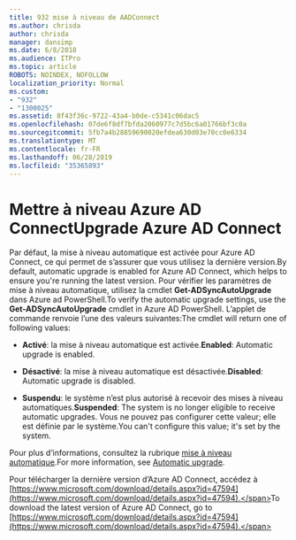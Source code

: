 ```yaml
---
title: 932 mise à niveau de AADConnect
ms.author: chrisda
author: chrisda
manager: dansimp
ms.date: 6/8/2018
ms.audience: ITPro
ms.topic: article
ROBOTS: NOINDEX, NOFOLLOW
localization_priority: Normal
ms.custom:
- "932"
- "1300025"
ms.assetid: 8f43f36c-9722-43a4-b0de-c5341c06dac5
ms.openlocfilehash: 07de6f8df7bfda2060977c7d5bc6a01766bf3c0a
ms.sourcegitcommit: 5fb7a4b28859690020efdea630d03e70cc0e6334
ms.translationtype: MT
ms.contentlocale: fr-FR
ms.lasthandoff: 06/28/2019
ms.locfileid: "35365893"
---
```

# <a name="upgrade-azure-ad-connect"></a><span data-ttu-id="094ff-102">Mettre à niveau Azure AD Connect</span><span class="sxs-lookup"><span data-stu-id="094ff-102">Upgrade Azure AD Connect</span></span>

<span data-ttu-id="094ff-103">Par défaut, la mise à niveau automatique est activée pour Azure AD Connect, ce qui permet de s’assurer que vous utilisez la dernière version.</span><span class="sxs-lookup"><span data-stu-id="094ff-103">By default, automatic upgrade is enabled for Azure AD Connect, which helps to ensure you're running the latest version.</span></span> <span data-ttu-id="094ff-104">Pour vérifier les paramètres de mise à niveau automatique, utilisez la cmdlet **Get-ADSyncAutoUpgrade** dans Azure ad PowerShell.</span><span class="sxs-lookup"><span data-stu-id="094ff-104">To verify the automatic upgrade settings, use the **Get-ADSyncAutoUpgrade** cmdlet in Azure AD PowerShell.</span></span> <span data-ttu-id="094ff-105">L’applet de commande renvoie l’une des valeurs suivantes:</span><span class="sxs-lookup"><span data-stu-id="094ff-105">The cmdlet will return one of following values:</span></span>

- <span data-ttu-id="094ff-106">**Activé**: la mise à niveau automatique est activée.</span><span class="sxs-lookup"><span data-stu-id="094ff-106">**Enabled**: Automatic upgrade is enabled.</span></span>

- <span data-ttu-id="094ff-107">**Désactivé**: la mise à niveau automatique est désactivée.</span><span class="sxs-lookup"><span data-stu-id="094ff-107">**Disabled**: Automatic upgrade is disabled.</span></span>

- <span data-ttu-id="094ff-108">**Suspendu**: le système n’est plus autorisé à recevoir des mises à niveau automatiques.</span><span class="sxs-lookup"><span data-stu-id="094ff-108">**Suspended**: The system is no longer eligible to receive automatic upgrades.</span></span> <span data-ttu-id="094ff-109">Vous ne pouvez pas configurer cette valeur; elle est définie par le système.</span><span class="sxs-lookup"><span data-stu-id="094ff-109">You can't configure this value; it's set by the system.</span></span>

<span data-ttu-id="094ff-110">Pour plus d’informations, consultez la rubrique [mise à niveau automatique](https://docs.microsoft.com/azure/active-directory/connect/active-directory-aadconnect-feature-automatic-upgrade).</span><span class="sxs-lookup"><span data-stu-id="094ff-110">For more information, see [Automatic upgrade](https://docs.microsoft.com/azure/active-directory/connect/active-directory-aadconnect-feature-automatic-upgrade).</span></span>

<span data-ttu-id="094ff-111">Pour télécharger la dernière version d’Azure AD Connect, accédez à [https://www.microsoft.com/download/details.aspx?id=47594](https://www.microsoft.com/download/details.aspx?id=47594).</span><span class="sxs-lookup"><span data-stu-id="094ff-111">To download the latest version of Azure AD Connect, go to [https://www.microsoft.com/download/details.aspx?id=47594](https://www.microsoft.com/download/details.aspx?id=47594).</span></span>

